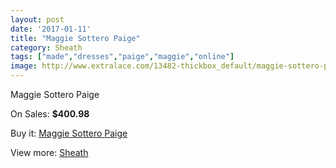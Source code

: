 ```yaml
---
layout: post
date: '2017-01-11'
title: "Maggie Sottero Paige"
category: Sheath
tags: ["made","dresses","paige","maggie","online"]
image: http://www.extralace.com/13482-thickbox_default/maggie-sottero-paige.jpg
---
```

Maggie Sottero Paige

On Sales: **$400.98**
<a href="https://www.extralace.com/sheath/6373-maggie-sottero-paige.html"><amp-img layout="responsive" width="600" height="600" src="//www.extralace.com/13482-thickbox_default/maggie-sottero-paige.jpg" alt="Maggie Sottero Paige 0" /></a>

Buy it: [Maggie Sottero Paige](https://www.extralace.com/sheath/6373-maggie-sottero-paige.html "Maggie Sottero Paige")

View more: [Sheath](https://www.extralace.com/7-sheath "Sheath")